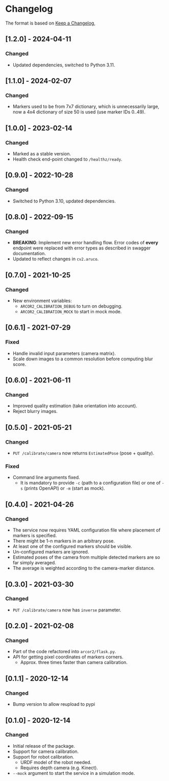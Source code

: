 # Changelog

The format is based on [Keep a Changelog](https://keepachangelog.com/en/1.0.0/),

## [1.2.0] - 2024-04-11

### Changed

- Updated dependencies, switched to Python 3.11.

## [1.1.0] - 2024-02-07

### Changed

- Markers used to be from 7x7 dictionary, which is unnecessarily large, now a 4x4 dictionary of size 50 is used (use marker IDs 0..49).

## [1.0.0] - 2023-02-14

### Changed

- Marked as a stable version.
- Health check end-point changed to `/healthz/ready`.

## [0.9.0] - 2022-10-28

### Changed

- Switched to Python 3.10, updated dependencies.

## [0.8.0] - 2022-09-15

### Changed

- **BREAKING**: Implement new error handling flow. Error codes of **every** endpoint were replaced with error 
  types as described in swagger documentation.
- Updated to reflect changes in `cv2.aruco`.


## [0.7.0] - 2021-10-25

### Changed

- New environment variables: 
  - `ARCOR2_CALIBRATION_DEBUG` to turn on debugging.
  - `ARCOR2_CALIBRATION_MOCK` to start in mock mode.

## [0.6.1] - 2021-07-29

### Fixed

- Handle invalid input parameters (camera matrix).
- Scale down images to a common resolution before computing blur score.

## [0.6.0] - 2021-06-11
### Changed

- Improved quality estimation (take orientation into account).
- Reject blurry images.

## [0.5.0] - 2021-05-21
### Changed
- `PUT /calibrate/camera` now returns `EstimatedPose` (pose + quality).

### Fixed
- Command line arguments fixed.
  - It is mandatory to provide `-c` (path to a configuration file) or one of `-s` (prints OpenAPI) or `-m` (start as mock).

## [0.4.0] - 2021-04-26
### Changed
- The service now requires YAML configuration file where placement of markers is specified.
- There might be 1-n markers in an arbitrary pose.
- At least one of the configured markers should be visible.
- Un-configured markers are ignored.  
- Estimated poses of the camera from multiple detected markers are so far simply averaged.
- The average is weighted according to the camera-marker distance.

## [0.3.0] - 2021-03-30
### Changed
- `PUT /calibrate/camera` now has `inverse` parameter. 

## [0.2.0] - 2021-02-08
### Changed
- Part of the code refactored into `arcor2/flask.py`.
- API for getting pixel coordinates of markers corners.
  - Approx. three times faster than camera calibration.

## [0.1.1] - 2020-12-14
### Changed
- Bump version to allow reupload to pypi

## [0.1.0] - 2020-12-14
### Changed
- Initial release of the package.
- Support for camera calibration.
- Support for robot calibration.
  - URDF model of the robot needed.
  - Requires depth camera (e.g. Kinect).
- `--mock` argument to start the service in a simulation mode.
